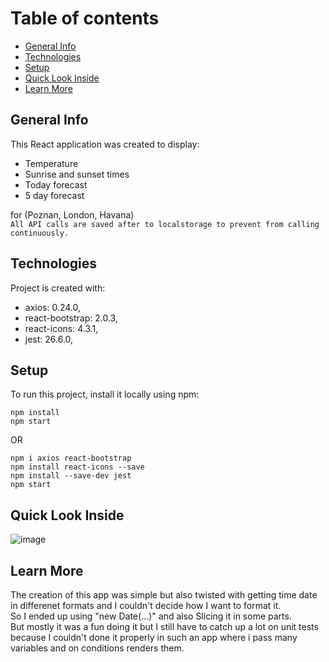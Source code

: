 # Table of contents

- [General Info](#general-info)
- [Technologies](#technologies)
- [Setup](#setup)
- [Quick Look Inside](#quick-look-inside)
- [Learn More](#learn-more)

## General Info

This React application was created to display:

- Temperature
- Sunrise and sunset times
- Today forecast
- 5 day forecast

for (Poznan, London, Havana) <br>
```All API calls are saved after to localstorage to prevent from calling continuously.```

## Technologies

Project is created with:

- axios: 0.24.0,
- react-bootstrap: 2.0.3,
- react-icons: 4.3.1,
- jest: 26.6.0,

## Setup

To run this project, install it locally using npm:

```
npm install
npm start
```

OR

```
npm i axios react-bootstrap
npm install react-icons --save
npm install --save-dev jest
npm start
```

## Quick Look Inside

![image](https://user-images.githubusercontent.com/42244290/145558036-b6dd9f05-b3d7-45d1-aa59-e982760698ad.png)


## Learn More

The creation of this app was simple but also twisted with getting time date in differenet formats and I couldn't decide how I want to format it.</br>
So I ended up using "new Date(...)" and also Slicing it in some parts.</br>
But mostly it was a fun doing it but I still have to catch up a lot on unit tests because I couldn't done it properly in such an app where i pass many variables and on conditions renders them.</br>
